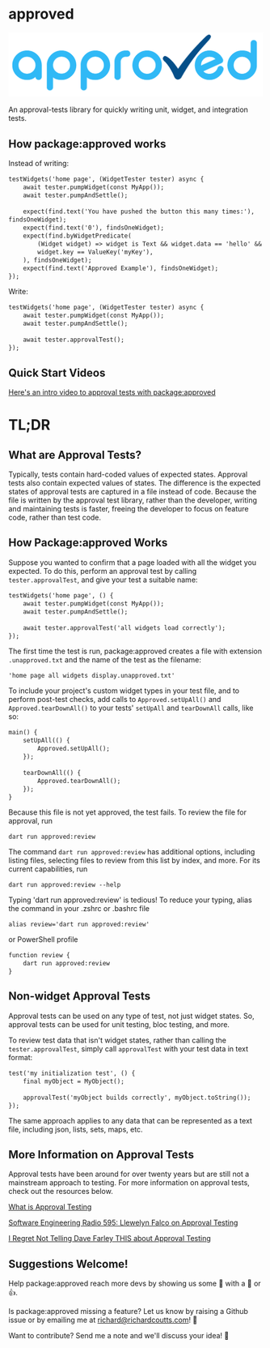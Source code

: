 # approved

![approved](https://raw.githubusercontent.com/buttonsrtoys/approved/main/assets/approved_logo.png)

An approval-tests library for quickly writing unit, widget, and integration tests.

## How package:approved works

Instead of writing:

    testWidgets('home page', (WidgetTester tester) async {
        await tester.pumpWidget(const MyApp());
        await tester.pumpAndSettle();

        expect(find.text('You have pushed the button this many times:'), findsOneWidget);
        expect(find.text('0'), findsOneWidget);
        expect(find.byWidgetPredicate(
            (Widget widget) => widget is Text && widget.data == 'hello' && 
            widget.key == ValueKey('myKey'),
        ), findsOneWidget);
        expect(find.text('Approved Example'), findsOneWidget);
    });

Write:

    testWidgets('home page', (WidgetTester tester) async {
        await tester.pumpWidget(const MyApp());
        await tester.pumpAndSettle();

        await tester.approvalTest();
    });

## Quick Start Videos

[Here's an intro video to approval tests with package:approved](https://youtu.be/S2T4qWdTUfQ)

# TL;DR

## What are Approval Tests?

Typically, tests contain hard-coded values of expected states. Approval tests also contain 
expected values of states. The difference is the expected states of approval tests are captured 
in a file instead of code. 
Because the file is written by the approval test library, rather than the developer, writing and
maintaining tests is faster, freeing the developer to focus on feature code, rather than test
code.

## How Package:approved Works

Suppose you wanted to confirm that a page loaded with all the widget you expected. To do this,
perform an approval test by calling `tester.approvalTest`, and give your test a suitable name:

    testWidgets('home page', () {
        await tester.pumpWidget(const MyApp());
        await tester.pumpAndSettle();

        await tester.approvalTest('all widgets load correctly');
    });

The first time the test is run, package:approved creates a file with extension `.unapproved.txt` and 
the name of the test as the filename:

    'home page all widgets display.unapproved.txt'

To include your project's custom widget types in your test file, and to perform post-test checks, add
calls to `Approved.setUpAll()` and `Approved.tearDownAll()` to your tests' `setUpAll` and
`tearDownAll` calls, like so:

    main() {
        setUpAll(() {
            Approved.setUpAll();
        });

        tearDownAll(() {
            Approved.tearDownAll();
        });
    }

Because this file is not yet approved, the test fails. To review the file for approval, run

    dart run approved:review

The command `dart run approved:review` has additional options, including listing files, selecting
files to review from this list by index, and more. For its current capabilities, run 

    dart run approved:review --help

Typing 'dart run approved:review' is tedious! To reduce your typing, alias the command in your 
.zshrc or .bashrc file

    alias review='dart run approved:review'

or PowerShell profile

    function review {
        dart run approved:review
    }

## Non-widget Approval Tests

Approval tests can be used on any type of test, not just widget states. So, approval tests can be 
used for unit testing, bloc testing, and more. 

To review test data that isn't widget states, rather than calling the `tester.approvalTest`, simply
call `approvalTest` with your test data in text format:

    test('my initialization test', () {
        final myObject = MyObject();

        approvalTest('myObject builds correctly', myObject.toString());
    });

The same approach applies to any data that can be represented as a text file, including json, lists,
sets, maps, etc.

## More Information on Approval Tests

Approval tests have been around for over twenty years but are still not a mainstream approach to 
testing. For more information on approval tests, check out the resources below.

[What is Approval Testing](https://www.linkedin.com/pulse/what-approval-testing-john-ferguson-smart/)

[Software Engineering Radio 595: Llewelyn Falco on Approval Testing](https://se-radio.net/2023/12/se-radio-595-llewelyn-falco-on-approval-testing/)

[I Regret Not Telling Dave Farley THIS about Approval Testing](https://www.youtube.com/watch?v=jOuqE_o9rmg)

## Suggestions Welcome!

Help package:approved reach more devs by showing us some 💙 with a 🌟 or 👍.

Is package:approved missing a feature? Let us know by raising a Github issue or by emailing me at 
richard@richardcoutts.com! 🙌

Want to contribute? Send me a note and we'll discuss your idea! 🎉